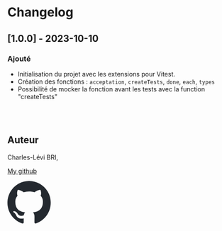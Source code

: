 # Changelog

## [1.0.0] - 2023-10-10

### Ajouté

- Initialisation du projet avec les extensions pour Vitest.
- Création des fonctions : `acceptation`, `createTests`, `done`, `each`,
  `types`
- Possibilité de mocker la fonction avant les tests avec la function
  "createTests"

<br/>
<br/>

## Auteur

Charles-Lévi BRI,

[My github](https://github.com/chlbri?tab=repositories)

[<svg width="98" height="96" xmlns="http://www.w3.org/2000/svg"><path fill-rule="evenodd" clip-rule="evenodd" d="M48.854 0C21.839 0 0 22 0 49.217c0 21.756 13.993 40.172 33.405 46.69 2.427.49 3.316-1.059 3.316-2.362 0-1.141-.08-5.052-.08-9.127-13.59 2.934-16.42-5.867-16.42-5.867-2.184-5.704-5.42-7.17-5.42-7.17-4.448-3.015.324-3.015.324-3.015 4.934.326 7.523 5.052 7.523 5.052 4.367 7.496 11.404 5.378 14.235 4.074.404-3.178 1.699-5.378 3.074-6.6-10.839-1.141-22.243-5.378-22.243-24.283 0-5.378 1.94-9.778 5.014-13.2-.485-1.222-2.184-6.275.486-13.038 0 0 4.125-1.304 13.426 5.052a46.97 46.97 0 0 1 12.214-1.63c4.125 0 8.33.571 12.213 1.63 9.302-6.356 13.427-5.052 13.427-5.052 2.67 6.763.97 11.816.485 13.038 3.155 3.422 5.015 7.822 5.015 13.2 0 18.905-11.404 23.06-22.324 24.283 1.78 1.548 3.316 4.481 3.316 9.126 0 6.6-.08 11.897-.08 13.526 0 1.304.89 2.853 3.316 2.364 19.412-6.52 33.405-24.935 33.405-46.691C97.707 22 75.788 0 48.854 0z" fill="#24292f"/></svg>](https://github.com/chlbri?tab=repositories)
